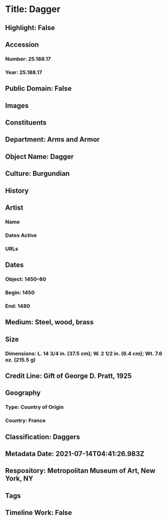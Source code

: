 # Title: Dagger
## Highlight: False
## Accession
### Number: 25.188.17
### Year: 25.188.17
## Public Domain: False
## Images
## Constituents
## Department: Arms and Armor
## Object Name: Dagger
## Culture: Burgundian
## History
## Artist
### Name
### Dates Active
### URLs
## Dates
### Object: 1450–80
### Begin: 1450
### End: 1480
## Medium: Steel, wood, brass
## Size
### Dimensions: L. 14 3/4 in. (37.5 cm); W. 2 1/2 in. (6.4 cm); Wt. 7.6 oz. (215.5 g)
## Credit Line: Gift of George D. Pratt, 1925
## Geography
### Type: Country of Origin
### Country: France
## Classification: Daggers
## Metadata Date: 2021-07-14T04:41:26.983Z
## Respository: Metropolitan Museum of Art, New York, NY
## Tags
## Timeline Work: False